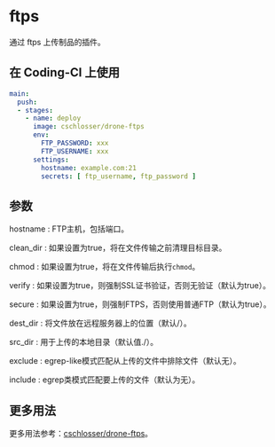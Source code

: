 # ftps

通过 ftps 上传制品的插件。

## 在 Coding-CI 上使用

```yml
main:
  push:
  - stages:
    - name: deploy
      image: cschlosser/drone-ftps
      env: 
        FTP_PASSWORD: xxx
        FTP_USERNAME: xxx
      settings:
        hostname: example.com:21
        secrets: [ ftp_username, ftp_password ]
```

## 参数

hostname
: FTP主机，包括端口。

clean_dir
: 如果设置为true，将在文件传输之前清理目标目录。

chmod
: 如果设置为true，将在文件传输后执行```chmod```。

verify
: 如果设置为true，则强制SSL证书验证，否则无验证（默认为true）。

secure
: 如果设置为true，则强制FTPS，否则使用普通FTP（默认为true）。

dest_dir
: 将文件放在远程服务器上的位置（默认/）。

src_dir
: 用于上传的本地目录（默认值./）。

exclude
: egrep-like模式匹配从上传的文件中排除文件（默认无）。

include
: egrep类模式匹配要上传的文件（默认为无）。

## 更多用法

更多用法参考：[cschlosser/drone-ftps](https://github.com/cschlosser/drone-ftps)。
